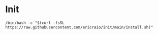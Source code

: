 # Init

`/bin/bash -c "$(curl -fsSL https://raw.githubusercontent.com/ericraio/init/main/install.sh)"`
